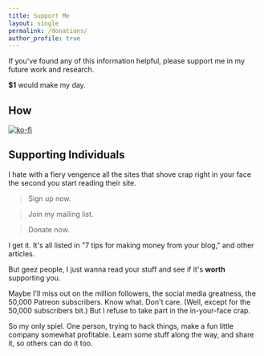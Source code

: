 ```yaml
---
title: Support Me
layout: single
permalink: /donations/
author_profile: true
---
```

If you've found any of this information helpful, please support me in my future work and research.

**$1** would make my day.

## How

[![ko-fi](https://ko-fi.com/img/githubbutton_sm.svg)](https://ko-fi.com/L3L842GCT)

## Supporting Individuals
I hate with a fiery vengence all the sites that shove crap right in your face the second you start reading their site.

> Sign up now.

> Join my mailing list.

> Donate now.

I get it. It's all listed in "7 tips for making money from your blog," and other articles.

But geez people, I just wanna read your stuff and see if it's **worth** supporting you.

Maybe I'll miss out on the million followers, the social media greatness, the 50,000 Patreon subscribers. Know what. Don't care. (Well, except for the 50,000 subscribers bit.) But I refuse to take part in the in-your-face crap.

So my only spiel. One person, trying to hack things, make a fun little company somewhat profitable. Learn some stuff along the way, and share it, so others can do it too.
